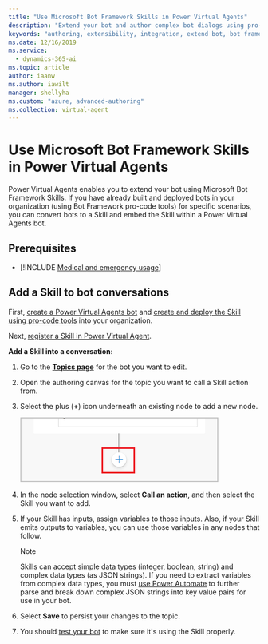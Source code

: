 ```yaml
---
title: "Use Microsoft Bot Framework Skills in Power Virtual Agents"
description: "Extend your bot and author complex bot dialogs using pro-code tools to build Microsoft Bot Framework Skills that enable the bot to book an appointment, send a confirmation email, manage tasks, and more."
keywords: "authoring, extensibility, integration, extend bot, bot framework, skills, custom capabilities"
ms.date: 12/16/2019
ms.service:
  - dynamics-365-ai
ms.topic: article
author: iaanw
ms.author: iawilt
manager: shellyha
ms.custom: "azure, advanced-authoring"
ms.collection: virtual-agent
---
```



# Use Microsoft Bot Framework Skills in Power Virtual Agents

Power Virtual Agents enables you to extend your bot using Microsoft Bot Framework Skills. If you have already built and deployed bots in your organization (using Bot Framework pro-code tools) for specific scenarios, you can convert bots to a Skill and embed the Skill within a Power Virtual Agents bot.

## Prerequisites

- [!INCLUDE [Medical and emergency usage](includes/pva-usage-limitations.md)]


## Add a Skill to bot conversations
First, [create a Power Virtual Agents bot](authoring-first-bot.md) and [create and deploy the Skill using pro-code tools](https://go.microsoft.com/fwlink/?linkid=2110533) into your organization.

Next, [register a Skill in Power Virtual Agent](configuration-add-skills.md).

**Add a Skill into a conversation:**

1. Go to the [**Topics page**](authoring-create-edit-topics.md) for the bot you want to edit.

1. Open the authoring canvas for the topic you want to call a Skill action from.

1. Select the plus (**+**) icon underneath an existing node to add a new node. 

    ![Screenshot of adding a node](media/handoff-add-node.png)

1. In the node selection window, select **Call an action**, and then select the Skill you want to add. 

1. If your Skill has inputs, assign variables to those inputs. Also, if your Skill emits outputs to variables, you can use those variables in any nodes that follow. 

    >[!NOTE]
    >Skills can accept simple data types (integer, boolean, string) and complex data types (as JSON strings). 
    >If you need to extract variables from complex data types, you must [use Power Automate](advanced-flow.md) to further parse and break down complex JSON strings into key value pairs for use in your bot.

1. Select **Save** to persist your changes to the topic.

1. You should [test your bot](authoring-test-bot.md) to make sure it's using the Skill properly.



